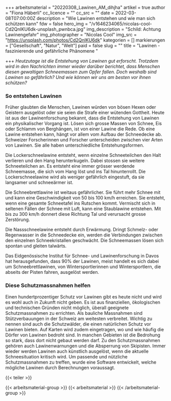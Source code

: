 +++
arbeitsmaterial = "20220308_Lawinen_AM_dihjha"
artikel = true
author = "Fiona Häberli"
cc_licence = ""
cc_src = ""
date = 2022-03-08T07:00:00Z
description = "Wie Lawinen entstehen und wie man sich schützen kann"
fdw = false
hero_img = "/v1646234065/nicolas-cool-Cd2QnIKU6dk-unsplash_pwnbca.jpg"
img_description = "Schild: Achtung Lawinengefahr"
img_photographer = "Nicolas Cool"
img_src = "https://unsplash.com/photos/Cd2QnIKU6dk"
kategorien = []
markierungen = ["Gesellschaft", "Natur", "Welt"]
paid = false
slug = ""
title = "Lawinen - faszinierende und gefährliche Phänomene "

+++
_Heutzutage ist die Entstehung von Lawinen gut erforscht. Trotzdem wird in den Nachrichten immer wieder darüber berichtet, dass Menschen diesen gewaltigen Schneemassen zum Opfer fallen. Doch weshalb sind Lawinen so gefährlich? Und wie können wir uns am besten vor ihnen schützen?_

### So entstehen Lawinen

Früher glaubten die Menschen, Lawinen würden von bösen Hexen oder Geistern ausgelöst oder sie seien die Strafe einer wütenden Gottheit. Heute ist aus der Lawinenforschung bekannt, dass die Entstehung von Lawinen ein physikalischer Vorgang ist. Lösen sich grosse Massen von Schnee, Eis oder Schlamm von Berghängen, ist von einer Lawine die Rede. Ob eine Lawine entstehen kann, hängt vor allem vom Aufbau der Schneedecke ab. Schweizer Forscherinnen und Forscher unterscheiden zwischen vier Arten von Lawinen. Sie alle haben unterschiedliche Entstehungsformen.

Die Lockerschneelawine entsteht, wenn einzelne Schneeteilchen den Halt verlieren und den Hang herunterkugeln. Dabei stossen sie weitere Schneeteilchen an. Es entsteht eine immer grösser werdende Schneemasse, die sich vom Hang löst und ins Tal hinunterrollt. Die Lockerschneelawine wird als weniger gefährlich eingestuft, da sie langsamer und schneeärmer ist.

Die Schneebrettlawine ist weitaus gefährlicher. Sie führt mehr Schnee mit und kann eine Geschwindigkeit von 50 bis 100 km/h erreichen. Sie entsteht, wenn eine gesamte Schneetafel ins Rutschen kommt. Vermischt sich in seltenen Fällen der Schnee mit Luft, kann eine Staublawine entstehen. Mit bis zu 300 km/h donnert diese Richtung Tal und verursacht grosse Zerstörung.

Die Nassschneelawine entsteht durch Erwärmung. Dringt Schmelz- oder Regenwasser in die Schneedecke ein, werden die Verbindungen zwischen den einzelnen Schneekristallen geschwächt. Die Schneemassen lösen sich spontan und gleiten talwärts.

Das Eidgenössische Institut für Schnee- und Lawinenforschung in Davos hat herausgefunden, dass 90% der Lawinen, meist handelt es sich dabei um Schneebrettlawinen, von Wintersportlerinnen und Wintersportlern, die abseits der Pisten fahren, ausgelöst werden.

### Diese Schutzmassnahmen helfen

Einen hundertprozentiger Schutz vor Lawinen gibt es heute nicht und wird es wohl auch in Zukunft nicht geben. Es ist aus finanziellen, ökologischen und technischen Gründen nicht möglich, überall geeignete Schutzmassnahmen zu errichten. Als bauliche Massnahmen sind Stützverbauungen in der Schweiz am weitesten verbreitet. Wichtig zu nennen sind auch die Schutzwälder, die einen natürlichen Schutz vor Lawinen bieten. Auf Karten wird zudem eingetragen, wo und wie häufig die Dörfer von Lawinen bedroht sind. In manchen Gebieten ist die Bedrohung so stark, dass dort nicht gebaut werden darf. Zu den Schutzmassnahmen gehören auch Lawinenwarnungen und die Absperrung von Skipisten. Immer wieder werden Lawinen auch künstlich ausgelöst, wenn die aktuelle Schneesituation kritisch wird. Um passende und nützliche Schutzmassnahmen zu treffen, wurde eine Software entwickelt, welche mögliche Lawinen durch Berechnungen voraussagt.

{{< teiler >}}

{{< arbeitsmaterial-group >}}
{{< arbeitsmaterial >}}
{{< /arbeitsmaterial-group >}}

